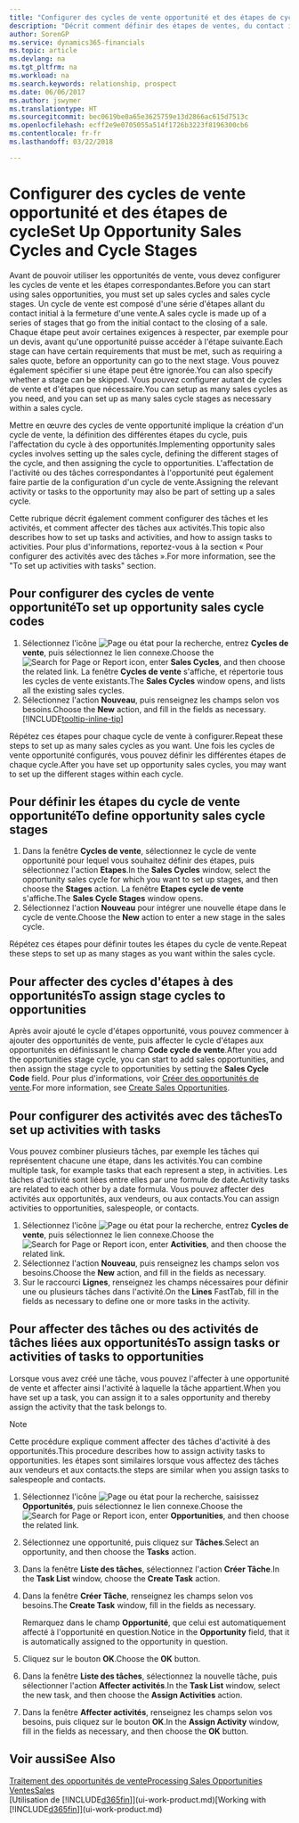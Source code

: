 ```yaml
---
title: "Configurer des cycles de vente opportunité et des étapes de cycle| Microsoft Docs"
description: "Décrit comment définir des étapes de ventes, du contact initial à la clôture, créer un cycle de vente et l'affecter aux opportunités dans Finance and Operations, Business edition."
author: SorenGP
ms.service: dynamics365-financials
ms.topic: article
ms.devlang: na
ms.tgt_pltfrm: na
ms.workload: na
ms.search.keywords: relationship, prospect
ms.date: 06/06/2017
ms.author: jswymer
ms.translationtype: HT
ms.sourcegitcommit: bec0619be0a65e3625759e13d2866ac615d7513c
ms.openlocfilehash: ecff2e9e0705055a514f1726b3223f8196300cb6
ms.contentlocale: fr-fr
ms.lasthandoff: 03/22/2018

---
```

# <a name="set-up-opportunity-sales-cycles-and-cycle-stages"></a><span data-ttu-id="2ecec-103">Configurer des cycles de vente opportunité et des étapes de cycle</span><span class="sxs-lookup"><span data-stu-id="2ecec-103">Set Up Opportunity Sales Cycles and Cycle Stages</span></span>
<span data-ttu-id="2ecec-104">Avant de pouvoir utiliser les opportunités de vente, vous devez configurer les cycles de vente et les étapes correspondantes.</span><span class="sxs-lookup"><span data-stu-id="2ecec-104">Before you can start using sales opportunities, you must set up sales cycles and sales cycle stages.</span></span> <span data-ttu-id="2ecec-105">Un cycle de vente est composé d'une série d'étapes allant du contact initial à la fermeture d'une vente.</span><span class="sxs-lookup"><span data-stu-id="2ecec-105">A sales cycle is made up of a series of stages that go from the initial contact to the closing of a sale.</span></span> <span data-ttu-id="2ecec-106">Chaque étape peut avoir certaines exigences à respecter, par exemple pour un devis, avant qu'une opportunité puisse accéder à l'étape suivante.</span><span class="sxs-lookup"><span data-stu-id="2ecec-106">Each stage can have certain requirements that must be met, such as requiring a sales quote, before an opportunity can go to the next stage.</span></span> <span data-ttu-id="2ecec-107">Vous pouvez également spécifier si une étape peut être ignorée.</span><span class="sxs-lookup"><span data-stu-id="2ecec-107">You can also specify whether a stage can be skipped.</span></span> <span data-ttu-id="2ecec-108">Vous pouvez configurer autant de cycles de vente et d'étapes que nécessaire.</span><span class="sxs-lookup"><span data-stu-id="2ecec-108">You can setup as many sales cycles as you need, and you can set up as many sales cycle stages as necessary within a sales cycle.</span></span>

<span data-ttu-id="2ecec-109">Mettre en œuvre des cycles de vente opportunité implique la création d'un cycle de vente, la définition des différentes étapes du cycle, puis l'affectation du cycle à des opportunités.</span><span class="sxs-lookup"><span data-stu-id="2ecec-109">Implementing opportunity sales cycles involves setting up the sales cycle, defining the different stages of the cycle, and then assigning the cycle to opportunities.</span></span> <span data-ttu-id="2ecec-110">L'affectation de l'activité ou des tâches correspondantes à l'opportunité peut également faire partie de la configuration d'un cycle de vente.</span><span class="sxs-lookup"><span data-stu-id="2ecec-110">Assigning the relevant activity or tasks to the opportunity may also be part of setting up a sales cycle.</span></span>

<span data-ttu-id="2ecec-111">Cette rubrique décrit également comment configurer des tâches et les activités, et comment affecter des tâches aux activités.</span><span class="sxs-lookup"><span data-stu-id="2ecec-111">This topic also describes how to set up tasks and activities, and how to assign tasks to activities.</span></span> <span data-ttu-id="2ecec-112">Pour plus d'informations, reportez-vous à la section « Pour configurer des activités avec des tâches ».</span><span class="sxs-lookup"><span data-stu-id="2ecec-112">For more information, see the "To set up activities with tasks" section.</span></span>

## <a name="to-set-up-opportunity-sales-cycle-codes"></a><span data-ttu-id="2ecec-113">Pour configurer des cycles de vente opportunité</span><span class="sxs-lookup"><span data-stu-id="2ecec-113">To set up opportunity sales cycle codes</span></span>
1. <span data-ttu-id="2ecec-114">Sélectionnez l'icône ![Page ou état pour la recherche](media/ui-search/search_small.png "Page ou état pour la recherche"), entrez **Cycles de vente**, puis sélectionnez le lien connexe.</span><span class="sxs-lookup"><span data-stu-id="2ecec-114">Choose the ![Search for Page or Report](media/ui-search/search_small.png "Search for Page or Report icon") icon, enter **Sales Cycles**, and then choose the related link.</span></span> <span data-ttu-id="2ecec-115">La fenêtre **Cycles de vente** s'affiche, et répertorie tous les cycles de vente existants.</span><span class="sxs-lookup"><span data-stu-id="2ecec-115">The **Sales Cycles** window opens, and lists all the existing sales cycles.</span></span>
2. <span data-ttu-id="2ecec-116">Sélectionnez l'action **Nouveau**, puis renseignez les champs selon vos besoins.</span><span class="sxs-lookup"><span data-stu-id="2ecec-116">Choose the **New** action, and fill in the fields as necessary.</span></span> [!INCLUDE[tooltip-inline-tip](includes/tooltip-inline-tip_md.md)]

<span data-ttu-id="2ecec-117">Répétez ces étapes pour chaque cycle de vente à configurer.</span><span class="sxs-lookup"><span data-stu-id="2ecec-117">Repeat these steps to set up as many sales cycles as you want.</span></span> <span data-ttu-id="2ecec-118">Une fois les cycles de vente opportunité configurés, vous pouvez définir les différentes étapes de chaque cycle.</span><span class="sxs-lookup"><span data-stu-id="2ecec-118">After you have set up opportunity sales cycles, you may want to set up the different stages within each cycle.</span></span>

## <a name="to-define-opportunity-sales-cycle-stages"></a><span data-ttu-id="2ecec-119">Pour définir les étapes du cycle de vente opportunité</span><span class="sxs-lookup"><span data-stu-id="2ecec-119">To define opportunity sales cycle stages</span></span>
1. <span data-ttu-id="2ecec-120">Dans la fenêtre **Cycles de vente**, sélectionnez le cycle de vente opportunité pour lequel vous souhaitez définir des étapes, puis sélectionnez l'action **Etapes**.</span><span class="sxs-lookup"><span data-stu-id="2ecec-120">In the **Sales Cycles** window, select the opportunity sales cycle for which you want to set up stages, and then choose the **Stages** action.</span></span> <span data-ttu-id="2ecec-121">La fenêtre **Etapes cycle de vente** s'affiche.</span><span class="sxs-lookup"><span data-stu-id="2ecec-121">The **Sales Cycle Stages** window opens.</span></span>
2. <span data-ttu-id="2ecec-122">Sélectionnez l'action **Nouveau** pour intégrer une nouvelle étape dans le cycle de vente.</span><span class="sxs-lookup"><span data-stu-id="2ecec-122">Choose the **New** action to enter a new stage in the sales cycle.</span></span>

<span data-ttu-id="2ecec-123">Répétez ces étapes pour définir toutes les étapes du cycle de vente.</span><span class="sxs-lookup"><span data-stu-id="2ecec-123">Repeat these steps to set up as many stages as you want within the sales cycle.</span></span>

## <a name="to-assign-stage-cycles-to-opportunities"></a><span data-ttu-id="2ecec-124">Pour affecter des cycles d'étapes à des opportunités</span><span class="sxs-lookup"><span data-stu-id="2ecec-124">To assign stage cycles to opportunities</span></span>
<span data-ttu-id="2ecec-125">Après avoir ajouté le cycle d'étapes opportunité, vous pouvez commencer à ajouter des opportunités de vente, puis affecter le cycle d'étapes aux opportunités en définissant le champ **Code cycle de vente**.</span><span class="sxs-lookup"><span data-stu-id="2ecec-125">After you add the opportunities stage cycle, you can start to add sales opportunities, and then assign the stage cycle to opportunities by setting the **Sales Cycle Code** field.</span></span> <span data-ttu-id="2ecec-126">Pour plus d'informations, voir [Créer des opportunités de vente](marketing-how-create-opportunities.md).</span><span class="sxs-lookup"><span data-stu-id="2ecec-126">For more information, see [Create Sales Opportunities](marketing-how-create-opportunities.md).</span></span>

## <a name="to-set-up-activities-with-tasks"></a><span data-ttu-id="2ecec-127">Pour configurer des activités avec des tâches</span><span class="sxs-lookup"><span data-stu-id="2ecec-127">To set up activities with tasks</span></span>
<span data-ttu-id="2ecec-128">Vous pouvez combiner plusieurs tâches, par exemple les tâches qui représentent chacune une étape, dans les activités.</span><span class="sxs-lookup"><span data-stu-id="2ecec-128">You can combine multiple task, for example tasks that each represent a step, in activities.</span></span> <span data-ttu-id="2ecec-129">Les tâches d'activité sont liées entre elles par une formule de date.</span><span class="sxs-lookup"><span data-stu-id="2ecec-129">Activity tasks are related to each other by a date formula.</span></span> <span data-ttu-id="2ecec-130">Vous pouvez affecter des activités aux opportunités, aux vendeurs, ou aux contacts.</span><span class="sxs-lookup"><span data-stu-id="2ecec-130">You can assign activities to opportunities, salespeople, or contacts.</span></span>

1. <span data-ttu-id="2ecec-131">Sélectionnez l'icône ![Page ou état pour la recherche](media/ui-search/search_small.png "Page ou état pour la recherche"), entrez **Cycles de vente**, puis sélectionnez le lien connexe.</span><span class="sxs-lookup"><span data-stu-id="2ecec-131">Choose the ![Search for Page or Report](media/ui-search/search_small.png "Search for Page or Report icon") icon, enter **Activities**, and then choose the related link.</span></span>
2. <span data-ttu-id="2ecec-132">Sélectionnez l'action **Nouveau**, puis renseignez les champs selon vos besoins.</span><span class="sxs-lookup"><span data-stu-id="2ecec-132">Choose the **New** action, and fill in the fields as necessary.</span></span>
3. <span data-ttu-id="2ecec-133">Sur le raccourci **Lignes**, renseignez les champs nécessaires pour définir une ou plusieurs tâches dans l'activité.</span><span class="sxs-lookup"><span data-stu-id="2ecec-133">On the **Lines** FastTab, fill in the fields as necessary to define one or more tasks in the activity.</span></span>

## <a name="to-assign-tasks-or-activities-of-tasks-to-opportunities"></a><span data-ttu-id="2ecec-134">Pour affecter des tâches ou des activités de tâches liées aux opportunités</span><span class="sxs-lookup"><span data-stu-id="2ecec-134">To assign tasks or activities of tasks to opportunities</span></span>
<span data-ttu-id="2ecec-135">Lorsque vous avez créé une tâche, vous pouvez l'affecter à une opportunité de vente et affecter ainsi l'activité à laquelle la tâche appartient.</span><span class="sxs-lookup"><span data-stu-id="2ecec-135">When you have set up a task, you can assign it to a sales opportunity and thereby assign the activity that the task belongs to.</span></span>

> [!NOTE]  
>   <span data-ttu-id="2ecec-136">Cette procédure explique comment affecter des tâches d'activité à des opportunités.</span><span class="sxs-lookup"><span data-stu-id="2ecec-136">This procedure describes how to assign activity tasks to opportunities.</span></span> <span data-ttu-id="2ecec-137">les étapes sont similaires lorsque vous affectez des tâches aux vendeurs et aux contacts.</span><span class="sxs-lookup"><span data-stu-id="2ecec-137">the steps are similar when you assign tasks to salespeople and contacts.</span></span>

1. <span data-ttu-id="2ecec-138">Sélectionnez l'icône ![Page ou état pour la recherche](media/ui-search/search_small.png "Page ou état pour la recherche"), saisissez **Opportunités**, puis sélectionnez le lien connexe.</span><span class="sxs-lookup"><span data-stu-id="2ecec-138">Choose the ![Search for Page or Report](media/ui-search/search_small.png "Search for Page or Report icon") icon, enter **Opportunities**, and then choose the related link.</span></span>
2. <span data-ttu-id="2ecec-139">Sélectionnez une opportunité, puis cliquez sur **Tâches**.</span><span class="sxs-lookup"><span data-stu-id="2ecec-139">Select an opportunity, and then choose the **Tasks** action.</span></span>
3. <span data-ttu-id="2ecec-140">Dans la fenêtre **Liste des tâches**, sélectionnez l'action **Créer Tâche**.</span><span class="sxs-lookup"><span data-stu-id="2ecec-140">In the **Task List** window, choose the **Create Task** action.</span></span>
4.  <span data-ttu-id="2ecec-141">Dans la fenêtre **Créer Tâche**, renseignez les champs selon vos besoins.</span><span class="sxs-lookup"><span data-stu-id="2ecec-141">The **Create Task** window, fill in the fields as necessary.</span></span>

    <span data-ttu-id="2ecec-142">Remarquez dans le champ **Opportunité**, que celui est automatiquement affecté à l'opportunité en question.</span><span class="sxs-lookup"><span data-stu-id="2ecec-142">Notice in the **Opportunity** field, that it is automatically assigned to the opportunity in question.</span></span>
5. <span data-ttu-id="2ecec-143">Cliquez sur le bouton **OK**.</span><span class="sxs-lookup"><span data-stu-id="2ecec-143">Choose the **OK** button.</span></span>
6. <span data-ttu-id="2ecec-144">Dans la fenêtre **Liste des tâches**, sélectionnez la nouvelle tâche, puis sélectionner l'action **Affecter activités**.</span><span class="sxs-lookup"><span data-stu-id="2ecec-144">In the **Task List** window, select the new task, and then choose the **Assign Activities** action.</span></span>
7. <span data-ttu-id="2ecec-145">Dans la fenêtre **Affecter activités**, renseignez les champs selon vos besoins, puis cliquez sur le bouton **OK**.</span><span class="sxs-lookup"><span data-stu-id="2ecec-145">In the **Assign Activity** window, fill in the fields as necessary, and then choose the **OK** button.</span></span>

## <a name="see-also"></a><span data-ttu-id="2ecec-146">Voir aussi</span><span class="sxs-lookup"><span data-stu-id="2ecec-146">See Also</span></span>
[<span data-ttu-id="2ecec-147">Traitement des opportunités de vente</span><span class="sxs-lookup"><span data-stu-id="2ecec-147">Processing Sales Opportunities</span></span>](marketing-processing-sales-opportunities.md)  
[<span data-ttu-id="2ecec-148">Ventes</span><span class="sxs-lookup"><span data-stu-id="2ecec-148">Sales</span></span>](sales-manage-sales.md)  
<span data-ttu-id="2ecec-149">[Utilisation de [!INCLUDE[d365fin](includes/d365fin_md.md)]](ui-work-product.md)</span><span class="sxs-lookup"><span data-stu-id="2ecec-149">[Working with [!INCLUDE[d365fin](includes/d365fin_md.md)]](ui-work-product.md)</span></span>

